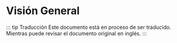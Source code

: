 # Visión General

::: tip Traducción
Este documento está en proceso de ser traducido. Mientras puede revisar el documento original en inglés.
:::